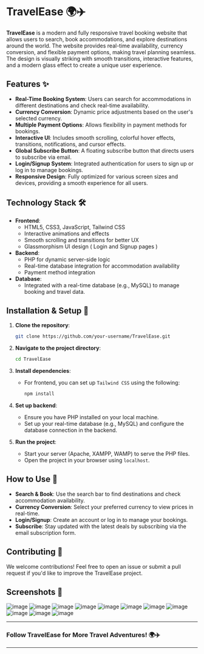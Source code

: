 # TravelEase 🌍✈️

**TravelEase** is a modern and fully responsive travel booking website that allows users to search, book accommodations, and explore destinations around the world. The website provides real-time availability, currency conversion, and flexible payment options, making travel planning seamless. The design is visually striking with smooth transitions, interactive features, and a modern glass effect to create a unique user experience.

## Features ✨

- **Real-Time Booking System**: Users can search for accommodations in different destinations and check real-time availability.
- **Currency Conversion**: Dynamic price adjustments based on the user's selected currency.
- **Multiple Payment Options**: Allows flexibility in payment methods for bookings.
- **Interactive UI**: Includes smooth scrolling, colorful hover effects, transitions, notifications, and cursor effects.
- **Global Subscribe Button**: A floating subscribe button that directs users to subscribe via email.
- **Login/Signup System**: Integrated authentication for users to sign up or log in to manage bookings.
- **Responsive Design**: Fully optimized for various screen sizes and devices, providing a smooth experience for all users.

## Technology Stack 🛠️

- **Frontend**: 
  - HTML5, CSS3, JavaScript, Tailwind CSS
  - Interactive animations and effects
  - Smooth scrolling and transitions for better UX
  - Glassmorphism UI design ( Login and Signup pages )
- **Backend**:
  - PHP for dynamic server-side logic
  - Real-time database integration for accommodation availability
  - Payment method integration
- **Database**:
  - Integrated with a real-time database (e.g., MySQL) to manage booking and travel data.

## Installation & Setup 🚀

1. **Clone the repository**:
   ```bash
   git clone https://github.com/your-username/TravelEase.git
   ```

2. **Navigate to the project directory**:
   ```bash
   cd TravelEase
   ```

3. **Install dependencies**:
   - For frontend, you can set up `Tailwind CSS` using the following:
     ```bash
     npm install
     ```

4. **Set up backend**:
   - Ensure you have PHP installed on your local machine.
   - Set up your real-time database (e.g., MySQL) and configure the database connection in the backend.

5. **Run the project**:
   - Start your server (Apache, XAMPP, WAMP) to serve the PHP files.
   - Open the project in your browser using `localhost`.

## How to Use 🌟

- **Search & Book**: Use the search bar to find destinations and check accommodation availability.
- **Currency Conversion**: Select your preferred currency to view prices in real-time.
- **Login/Signup**: Create an account or log in to manage your bookings.
- **Subscribe**: Stay updated with the latest deals by subscribing via the email subscription form.

## Contributing 🤝

We welcome contributions! Feel free to open an issue or submit a pull request if you'd like to improve the TravelEase project.

## Screenshots 📸
![image](https://github.com/user-attachments/assets/9c5c9625-4ee2-4912-8437-9b7d2214b48d)
![image](https://github.com/user-attachments/assets/28ea1259-1a2a-49e4-85ac-4b664cfd3f21)
![image](https://github.com/user-attachments/assets/7f99c835-e843-40c9-bb8f-e8e920656205)
![image](https://github.com/user-attachments/assets/1595f3ac-a4fe-4f5e-ac7a-8de98866264b)
![image](https://github.com/user-attachments/assets/14ee74bd-910c-4ff0-9025-40f420dd227c)
![image](https://github.com/user-attachments/assets/27966da9-9954-4391-984e-ca942a540349)
![image](https://github.com/user-attachments/assets/94dbb8b8-9a47-4f1b-a45a-96627faf6dc6)
![image](https://github.com/user-attachments/assets/416011f1-610c-4dcf-9ff5-2a9edf3518d0)
![image](https://github.com/user-attachments/assets/6870ddee-568f-4230-80ab-4048bed7a6ba)
![image](https://github.com/user-attachments/assets/19675708-2e75-4451-8719-329b9ad1156c)
![image](https://github.com/user-attachments/assets/586d545c-fa23-453a-a183-58252e23cf64)

---

### Follow TravelEase for More Travel Adventures! 🌍✈️

---
